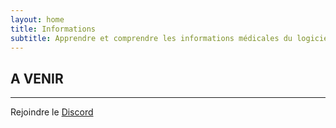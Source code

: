 ```yaml
---
layout: home
title: Informations
subtitle: Apprendre et comprendre les informations médicales du logiciel
---
```


## A VENIR


-----
Rejoindre le [Discord](https://discord.gg/2K2dzeFSDY)